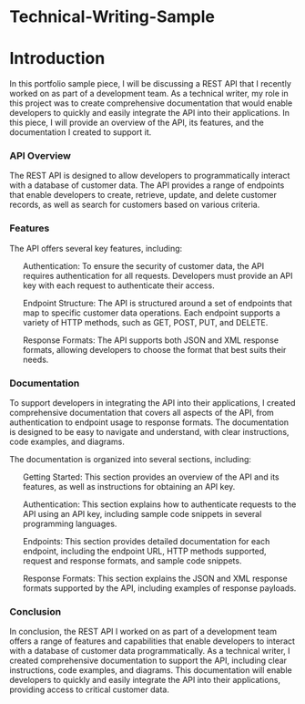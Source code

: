 # Technical-Writing-Sample

<h1>Introduction</h1>
<p>In this portfolio sample piece, I will be discussing a REST API that I recently worked on as part of a development team. As a technical writer, my role in this project was to create comprehensive documentation that would enable developers to quickly and easily integrate the API into their applications. In this piece, I will provide an overview of the API, its features, and the documentation I created to support it.</p>

<h3>API Overview</h3>
<p>The REST API is designed to allow developers to programmatically interact with a database of customer data. The API provides a range of endpoints that enable developers to create, retrieve, update, and delete customer records, as well as search for customers based on various criteria.</p>

<h3>Features</h3>
<p>The API offers several key features, including:</p>

<ol>
  Authentication: To ensure the security of customer data, the API requires authentication for all requests. Developers must provide an API key with each request to authenticate their access.

Endpoint Structure: The API is structured around a set of endpoints that map to specific customer data operations. Each endpoint supports a variety of HTTP methods, such as GET, POST, PUT, and DELETE.

Response Formats: The API supports both JSON and XML response formats, allowing developers to choose the format that best suits their needs.
</ol>

<h3>Documentation</h3>
<p>To support developers in integrating the API into their applications, I created comprehensive documentation that covers all aspects of the API, from authentication to endpoint usage to response formats. The documentation is designed to be easy to navigate and understand, with clear instructions, code examples, and diagrams.

The documentation is organized into several sections, including:</p>

<ol>
  Getting Started: This section provides an overview of the API and its features, as well as instructions for obtaining an API key.

Authentication: This section explains how to authenticate requests to the API using an API key, including sample code snippets in several programming languages.

Endpoints: This section provides detailed documentation for each endpoint, including the endpoint URL, HTTP methods supported, request and response formats, and sample code snippets.

Response Formats: This section explains the JSON and XML response formats supported by the API, including examples of response payloads.
</ol>

<h3>Conclusion</h3>
<p>
  In conclusion, the REST API I worked on as part of a development team offers a range of features and capabilities that enable developers to interact with a database of customer data programmatically. As a technical writer, I created comprehensive documentation to support the API, including clear instructions, code examples, and diagrams. This documentation will enable developers to quickly and easily integrate the API into their applications, providing access to critical customer data.
</p>
